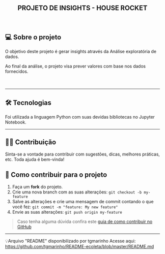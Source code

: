  
## <p align="center"> <b> PROJETO DE INSIGHTS - HOUSE ROCKET </p> </b>
<br>

## 💻 Sobre o projeto

O objetivo deste projeto é gerar insights através da Análise exploratória de dados.

Ao final da análise, o projeto visa prever valores com base nos dados fornecidos.
<br>
<br>
</br>

---

## 🛠 Tecnologias

Foi utilizada a linguagem Python com suas devidas bibliotecas no Jupyter Notebook.


---

## 👨‍💻 Contribuição

Sinta-se a vontade para contribuir com sugestões, dicas, melhores práticas, etc. Toda ajuda é bem-vinda!

## 💪 Como contribuir para o projeto

1. Faça um **fork** do projeto.
2. Crie uma nova branch com as suas alterações: `git checkout -b my-feature`
3. Salve as alterações e crie uma mensagem de commit contando o que você fez: `git commit -m "feature: My new feature"`
4. Envie as suas alterações: `git push origin my-feature`
> Caso tenha alguma dúvida confira este [guia de como contribuir no GitHub](./CONTRIBUTING.md)

---

💡Arquivo "README" disponibilizado por tgmarinho
Acesse aqui: https://github.com/tgmarinho/README-ecoleta/blob/master/README.md

